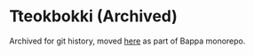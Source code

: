 # Tteokbokki (Archived)

Archived for git history, moved [here](https://github.com/TheBitDrifter/bappa/tree/main/tteokbokki) as part of Bappa monorepo.
